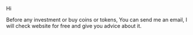 Hi

Before any investment or buy coins or tokens, You can send me an email, I will check website for free and give you advice about it.
